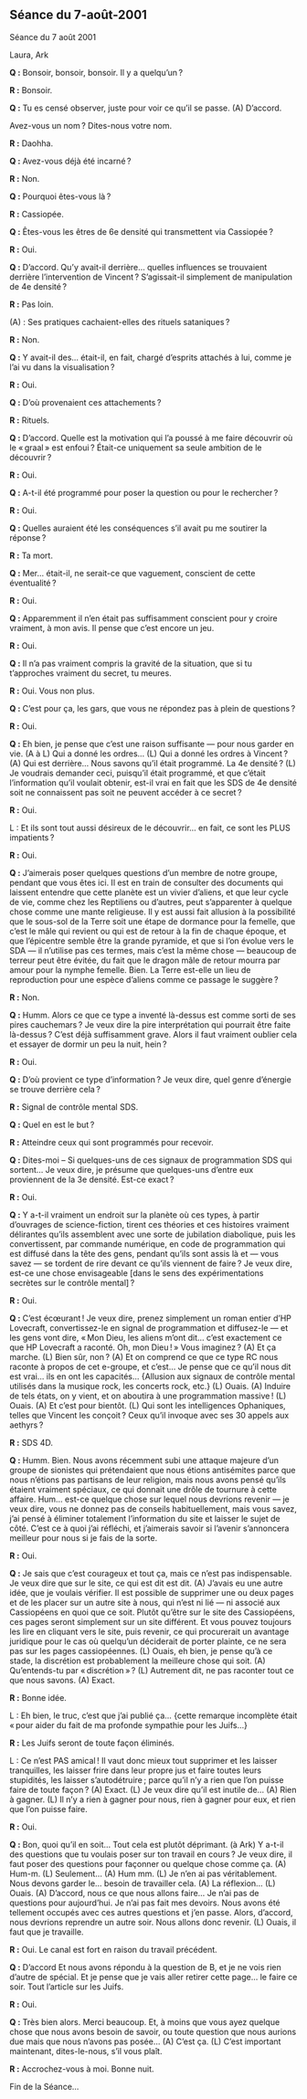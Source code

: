 ## Séance du 7-août-2001

Séance du 7 août 2001

Laura, Ark

**Q :** Bonsoir, bonsoir, bonsoir. Il y a quelqu’un ?

**R :** Bonsoir.

**Q :** Tu es censé observer, juste pour voir ce qu’il se passe. (A) D’accord.

Avez-vous un nom ? Dites-nous votre nom.

**R :** Daohha.

**Q :** Avez-vous déjà été incarné ?

**R :** Non.

**Q :** Pourquoi êtes-vous là ?

**R :** Cassiopée.

**Q :** Êtes-vous les êtres de 6e densité qui transmettent via Cassiopée ?

**R :** Oui.

**Q :** D’accord. Qu’y avait-il derrière… quelles influences se trouvaient derrière l’intervention de Vincent ? S’agissait-il simplement de manipulation de 4e densité ?

**R :** Pas loin.

(A) : Ses pratiques cachaient-elles des rituels sataniques ?

**R :** Non.

**Q :** Y avait-il des… était-il, en fait, chargé d’esprits attachés à lui, comme je l’ai vu dans la visualisation ?

**R :** Oui.

**Q :** D’où provenaient ces attachements ?

**R :** Rituels.

**Q :** D’accord. Quelle est la motivation qui l’a poussé à me faire découvrir où le « graal » est enfoui ? Était-ce uniquement sa seule ambition de le découvrir ?

**R :** Oui.

**Q :** A-t-il été programmé pour poser la question ou pour le rechercher ?

**R :** Oui.

**Q :** Quelles auraient été les conséquences s’il avait pu me soutirer la réponse ?

**R :** Ta mort.

**Q :** Mer… était-il, ne serait-ce que vaguement, conscient de cette éventualité ?

**R :** Oui.

**Q :** Apparemment il n’en était pas suffisamment conscient pour y croire vraiment, à mon avis. Il pense que c’est encore un jeu.

**R :** Oui.

**Q :** Il n’a pas vraiment compris la gravité de la situation, que si tu t’approches vraiment du secret, tu meures.

**R :** Oui. Vous non plus.

**Q :** C’est pour ça, les gars, que vous ne répondez pas à plein de questions ?

**R :** Oui.

**Q :** Eh bien, je pense que c’est une raison suffisante — pour nous garder en vie. (A à L) Qui a donné les ordres… (L) Qui a donné les ordres à Vincent ? (A) Qui est derrière… Nous savons qu’il était programmé. La 4e densité ? (L) Je voudrais demander ceci, puisqu’il était programmé, et que c’était l’information qu’il voulait obtenir, est-il vrai en fait que les SDS de 4e densité soit ne connaissent pas soit ne peuvent accéder à ce secret ?

**R :** Oui.

L : Et ils sont tout aussi désireux de le découvrir… en fait, ce sont les PLUS impatients ?

**R :** Oui.

**Q :** J’aimerais poser quelques questions d’un membre de notre groupe, pendant que vous êtes ici. Il est en train de consulter des documents qui laissent entendre que cette planète est un vivier d’aliens, et que leur cycle de vie, comme chez les Reptiliens ou d’autres, peut s’apparenter à quelque chose comme une mante religieuse. Il y est aussi fait allusion à la possibilité que le sous-sol de la Terre soit une étape de dormance pour la femelle, que c’est le mâle qui revient ou qui est de retour à la fin de chaque époque, et que l’épicentre semble être la grande pyramide, et que si l’on évolue vers le SDA — il n’utilise pas ces termes, mais c’est la même chose — beaucoup de terreur peut être évitée, du fait que le dragon mâle de retour mourra par amour pour la nymphe femelle. Bien. La Terre est-elle un lieu de reproduction pour une espèce d’aliens comme ce passage le suggère ?

**R :** Non.

**Q :** Humm. Alors ce que ce type a inventé là-dessus est comme sorti de ses pires cauchemars ? Je veux dire la pire interprétation qui pourrait être faite là-dessus ? C’est déjà suffisamment grave. Alors il faut vraiment oublier cela et essayer de dormir un peu la nuit, hein ?

**R :** Oui.

**Q :** D’où provient ce type d’information ? Je veux dire, quel genre d’énergie se trouve derrière cela ?

**R :** Signal de contrôle mental SDS.

**Q :** Quel en est le but ?

**R :** Atteindre ceux qui sont programmés pour recevoir.

**Q :** Dites-moi – Si quelques-uns de ces signaux de programmation SDS qui sortent… Je veux dire, je présume que quelques-uns d’entre eux proviennent de la 3e densité. Est-ce exact ?

**R :** Oui.

**Q :** Y a-t-il vraiment un endroit sur la planète où ces types, à partir d’ouvrages de science-fiction, tirent ces théories et ces histoires vraiment délirantes qu’ils assemblent avec une sorte de jubilation diabolique, puis les convertissent, par commande numérique, en code de programmation qui est diffusé dans la tête des gens, pendant qu’ils sont assis là et — vous savez — se tordent de rire devant ce qu’ils viennent de faire ? Je veux dire, est-ce une chose envisageable [dans le sens des expérimentations secrètes sur le contrôle mental] ?

**R :** Oui.

**Q :** C’est écœurant ! Je veux dire, prenez simplement un roman entier d’HP Lovecraft, convertissez-le en signal de programmation et diffusez-le — et les gens vont dire, « Mon Dieu, les aliens m’ont dit… c’est exactement ce que HP Lovecraft a raconté. Oh, mon Dieu ! » Vous imaginez ? (A) Et ça marche. (L) Bien sûr, non ? (A) Et on comprend ce que ce type RC nous raconte à propos de cet e-groupe, et c’est… Je pense que ce qu’il nous dit est vrai… ils en ont les capacités… {Allusion aux signaux de contrôle mental utilisés dans la musique rock, les concerts rock, etc.} (L) Ouais. (A) Induire de tels états, on y vient, et on aboutira à une programmation massive ! (L) Ouais. (A) Et c’est pour bientôt. (L) Qui sont les intelligences Ophaniques, telles que Vincent les conçoit ? Ceux qu’il invoque avec ses 30 appels aux aethyrs ?

**R :** SDS 4D.

**Q :** Humm. Bien. Nous avons récemment subi une attaque majeure d’un groupe de sionistes qui prétendaient que nous étions antisémites parce que nous n’étions pas partisans de leur religion, mais nous avons pensé qu’ils étaient vraiment spéciaux, ce qui donnait une drôle de tournure à cette affaire. Hum… est-ce quelque chose sur lequel nous devrions revenir — je veux dire, vous ne donnez pas de conseils habituellement, mais vous savez, j’ai pensé à éliminer totalement l’information du site et laisser le sujet de côté. C’est ce à quoi j’ai réfléchi, et j’aimerais savoir si l’avenir s’annoncera meilleur pour nous si je fais de la sorte.

**R :** Oui.

**Q :** Je sais que c’est courageux et tout ça, mais ce n’est pas indispensable. Je veux dire que sur le site, ce qui est dit est dit. (A) J’avais eu une autre idée, que je voulais vérifier. Il est possible de supprimer une ou deux pages et de les placer sur un autre site à nous, qui n’est ni lié — ni associé aux Cassiopéens en quoi que ce soit. Plutôt qu’être sur le site des Cassiopéens, ces pages seront simplement sur un site différent. Et vous pouvez toujours les lire en cliquant vers le site, puis revenir, ce qui procurerait un avantage juridique pour le cas où quelqu’un déciderait de porter plainte, ce ne sera pas sur les pages cassiopéennes. (L) Ouais, eh bien, je pense qu’à ce stade, la discrétion est probablement la meilleure chose qui soit. (A) Qu’entends-tu par « discrétion » ? (L) Autrement dit, ne pas raconter tout ce que nous savons. (A) Exact.

**R :** Bonne idée.

L : Eh bien, le truc, c’est que j’ai publié ça… {cette remarque incomplète était « pour aider du fait de ma profonde sympathie pour les Juifs…}

**R :** Les Juifs seront de toute façon éliminés.

L : Ce n’est PAS amical ! Il vaut donc mieux tout supprimer et les laisser tranquilles, les laisser frire dans leur propre jus et faire toutes leurs stupidités, les laisser s’autodétruire ; parce qu’il n’y a rien que l’on puisse faire de toute façon ? (A) Exact. (L) Je veux dire qu’il est inutile de… (A) Rien à gagner. (L) Il n’y a rien à gagner pour nous, rien à gagner pour eux, et rien que l’on puisse faire.

**R :** Oui.

**Q :** Bon, quoi qu’il en soit… Tout cela est plutôt déprimant. (à Ark) Y a-t-il des questions que tu voulais poser sur ton travail en cours ? Je veux dire, il faut poser des questions pour façonner ou quelque chose comme ça. (A) Hum-m. (L) Seulement… (A) Hum mm. (L) Je n’en ai pas véritablement. Nous devons garder le… besoin de travailler cela. (A) La réflexion… (L) Ouais. (A) D’accord, nous ce que nous allons faire… Je n’ai pas de questions pour aujourd’hui. Je n’ai pas fait mes devoirs. Nous avons été tellement occupés avec ces autres questions et j’en passe. Alors, d’accord, nous devrions reprendre un autre soir. Nous allons donc revenir. (L) Ouais, il faut que je travaille.

**R :** Oui. Le canal est fort en raison du travail précédent.

**Q :** D’accord Et nous avons répondu à la question de B, et je ne vois rien d’autre de spécial. Et je pense que je vais aller retirer cette page… le faire ce soir. Tout l’article sur les Juifs.

**R :** Oui.

**Q :** Très bien alors. Merci beaucoup. Et, à moins que vous ayez quelque chose que nous avons besoin de savoir, ou toute question que nous aurions due mais que nous n’avons pas posée… (A) C’est ça. (L) C’est important maintenant, dites-le-nous, s’il vous plaît.

**R :** Accrochez-vous à moi. Bonne nuit.

Fin de la Séance…